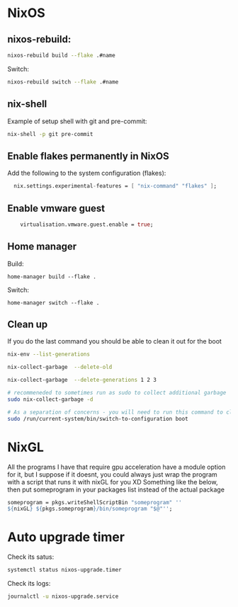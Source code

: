 # NixOS

## nixos-rebuild:

```sh
nixos-rebuild build --flake .#name
```

Switch:

```sh
nixos-rebuild switch --flake .#name
```

## nix-shell

Example of setup shell with git and pre-commit:

```sh
nix-shell -p git pre-commit
```

## Enable flakes permanently in NixOS
Add the following to the system configuration (flakes):

```nix
  nix.settings.experimental-features = [ "nix-command" "flakes" ];
```

## Enable vmware guest

```nix
    virtualisation.vmware.guest.enable = true;
```

## Home manager

Build:

```
home-manager build --flake .
```

Switch:

```
home-manager switch --flake .
```

## Clean up

If you do the last command you should be able to clean it out for the boot

```sh
nix-env --list-generations

nix-collect-garbage  --delete-old

nix-collect-garbage  --delete-generations 1 2 3

# recommeneded to sometimes run as sudo to collect additional garbage
sudo nix-collect-garbage -d

# As a separation of concerns - you will need to run this command to clean out boot
sudo /run/current-system/bin/switch-to-configuration boot
```

# NixGL

All the programs I have that require gpu acceleration have a module option for it, but I suppose if it doesnt, you could always just wrap the program with a script that runs it with nixGL for you XD Something like the below, then put someprogram in your packages list instead of the actual package

```nix
someprogram = pkgs.writeShellScriptBin "someprogram" ''
${nixGL} ${pkgs.someprogram}/bin/someprogram "$@"'';
```

# Auto upgrade timer

Check its satus:

```bash
systemctl status nixos-upgrade.timer
```

Check its logs:

```bash
journalctl -u nixos-upgrade.service
```